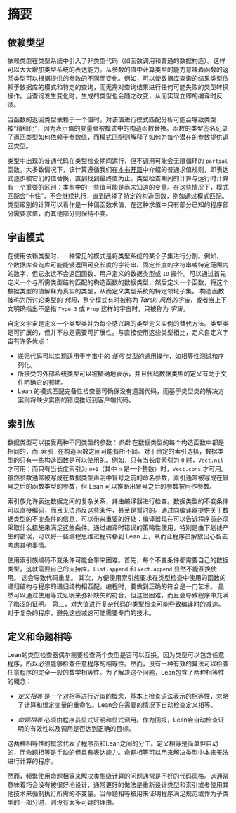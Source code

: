 # 摘要

## 依赖类型

依赖类型在类型系统中引入了非类型代码（如函数调用和普通的数据构造）。这样可以大大增加类型系统的表达能力。从参数的值中计算类型的能力意味着函数的返回类型可以根据提供的参数的不同而变化。例如，可以使数据库查询的结果类型依赖于数据库的模式和特定的查询，而无需对查询结果进行任何可能失败的类型转换操作。当查询发生变化时，生成的类型也会随之改变，从而实现立即的编译时反馈。

当函数的返回类型依赖于一个值时，对该值进行模式匹配分析可能会导致类型被“精细化”，因为表示值的变量会被模式中的构造函数替换。函数的类型签名记录了返回类型如何依赖于参数值，而模式匹配则解释了如何为每个潜在的参数提供返回类型。

类型中出现的普通代码在类型检查期间运行，但不调用可能会无限循环的 `partial` 函数。大多数情况下，该计算遵循我们在[本书开篇](../getting-to-know/evaluating.md)中介绍的普通求值规则，即表达式逐步被它们的值替换，直到找到最终值为止。类型检查期间的计算与运行时计算有一个重要的区别：类型中的一些值可能是尚未知道的变量。在这些情况下，模式匹配会“卡住”，不会继续执行，直到选择了特定的构造函数，例如通过模式匹配。类型级别的计算可以看作是一种偏函数求值，在这种求值中只有部分已知的程序部分需要求值，而其他部分则保持不变。

## 宇宙模式

在使用依赖类型时，一种常见的模式是将类型系统的某个子集进行分割。例如，一个数据库查询库可能能够返回可变长度的字符串、固定长度的字符串或特定范围内的数字，但它永远不会返回函数、用户定义的数据类型或 `IO` 操作。可以通过首先定义一个与所需类型结构匹配的构造函数的数据类型，然后定义一个函数，将这个数据类型的值解释为真实的类型，从而定义类型系统的特定领域子集。
构造函数被称为所讨论类型的 _代码_，整个模式有时被称为 _Tarski 风格的宇宙_，或者当上下文明确指出不是指 `Type 3` 或 `Prop` 这样的宇宙时，只被称为 _宇宙_。

自定义宇宙是定义一个类型类并为每个感兴趣的类型定义实例的替代方法。类型类是可扩展的，但并不总是需要可扩展性。与直接使用这些类型相比，定义自定义宇宙有许多优点：
* 递归代码可以实现适用于宇宙中的 _任何_ 类型的通用操作，如相等性测试和序列化。
* 所接受的外部系统类型可以被精确地表示，并且代码数据类型的定义有助于文件明确它的预期。
* Lean 的模式匹配完备性检查器可确保没有遗漏代码，而基于类型类的解决方案则将缺少实例的错误推迟到客户端代码。

## 索引族

数据类型可以接受两种不同类型的参数：_参数_ 在数据类型的每个构造函数中都是相同的，而_索引_ 在构造函数之间可能有所不同。对于给定的索引选择，数据类型的只有一些构造函数是可以使用的。例如，只有当长度索引为 `0` 时，`Vect.nil` 才可用；而只有当长度索引为 `n+1`（其中 `n` 是一个整数）时，`Vect.cons` 才可用。虽然参数通常被写成在数据类型声明中冒号之前的命名参数，索引通常被写成在冒号之后的函数类型的参数，但 Lean 可以推断出冒号之后的参数被用作参数。

索引族允许表达数据之间的复杂关系，并由编译器进行检查。数据类型的不变条件可以直接编码，而且无法违反这些条件，甚至是暂时的。通过向编译器提供关于数据类型的不变条件的信息，可以带来重要的好处：编译器现在可以告诉程序员必须采取什么措施来满足这些条件。通过编译时错误的策略性使用，特别是由下划线产生的错误，可以将一些编程思维过程转移到 Lean 上，从而让程序员解放出心智去考虑其他事情。

使用索引族编码不变条件可能会带来困难。首先，每个不变条件都需要自己的数据类型，这就需要自己的支持库。`List.append` 和 `Vect.append` 显然不能互换使用。
这会导致代码重复。
其次，方便使用索引族要求在类型检查中使用的函数的递归结构与程序的递归结构相匹配。编程时，要做到正确的符合是一门艺术。
虽然可以通过使用等式证明来弥补缺失的符合，但这很困难，而且会导致程序中充满了晦涩的证明。
第三，对大值进行复杂代码的类型检查可能导致编译时的减速。
对于复杂的程序，避免这些减速可能需要专门的技术。

## 定义和命题相等

Lean的类型检查器偶尔需要检查两个类型是否可以互换。因为类型可以包含任意程序，所以必须能够检查任意程序的相等性。然而，没有一种有效的算法可以检查任意程序的完全一般的数学相等性。为了解决这个问题，Lean包含了两种相等性的概念：

* _定义相等_ 是一个对相等进行近似的概念，基本上检查语法表示的相等性，忽略了计算和绑定变量的重命名。Lean会在需要的情况下自动检查定义相等。

* _命题相等_ 必须由程序员显式证明和显式调用。作为回报，Lean会自动检查证明的有效性以及调用是否达到正确的目标。

这两种相等性的概念代表了程序员和Lean之间的分工。定义相等是简单但自动的，而命题相等是手动的但具有表达能力。命题相等可以用来解决类型中本来无法进行计算的程序。

然而，频繁使用命题相等来解决类型级计算的问题通常是不好的代码风格。这通常意味着巧合没有被很好地设计，通常更好的做法是重新设计类型和索引或者使用其他技术来强制执行所需的不变量。当命题相等被用来证明程序满足规范或作为子类型的一部分时，则没有太多可疑的理由。